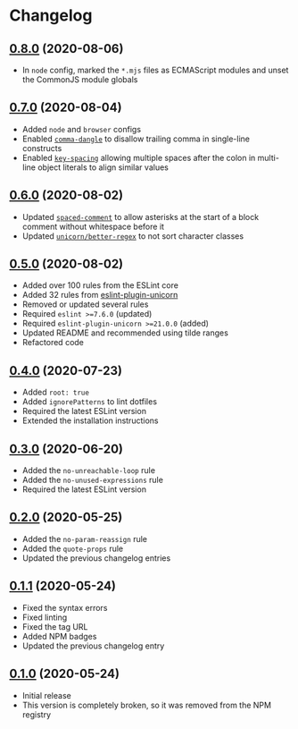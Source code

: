 # Changelog

## [0.8.0] (2020-08-06)
* In `node` config, marked the `*.mjs` files as ECMAScript modules
and unset the CommonJS module globals

## [0.7.0] (2020-08-04)
* Added `node` and `browser` configs
* Enabled [`comma-dangle`](https://eslint.org/docs/rules/comma-dangle)
to disallow trailing comma in single-line constructs
* Enabled [`key-spacing`](https://eslint.org/docs/rules/key-spacing)
allowing multiple spaces after the colon in multi-line object literals
to align similar values

## [0.6.0] (2020-08-02)
* Updated
[`spaced-comment`](https://eslint.org/docs/rules/spaced-comment)
to allow asterisks at the start of a block comment without whitespace before it
* Updated
[`unicorn/better-regex`](https://github.com/sindresorhus/eslint-plugin-unicorn/blob/master/docs/rules/better-regex.md)
to not sort character classes

## [0.5.0] (2020-08-02)
* Added over 100 rules from the ESLint core
* Added 32 rules from [eslint-plugin-unicorn](https://github.com/sindresorhus/eslint-plugin-unicorn)
* Removed or updated several rules
* Required `eslint >=7.6.0` (updated)
* Required `eslint-plugin-unicorn >=21.0.0` (added)
* Updated README and recommended using tilde ranges
* Refactored code

## [0.4.0] (2020-07-23)
* Added `root: true`
* Added `ignorePatterns` to lint dotfiles
* Required the latest ESLint version
* Extended the installation instructions

## [0.3.0] (2020-06-20)
* Added the `no-unreachable-loop` rule
* Added the `no-unused-expressions` rule
* Required the latest ESLint version

## [0.2.0] (2020-05-25)
* Added the `no-param-reassign` rule
* Added the `quote-props` rule
* Updated the previous changelog entries

## [0.1.1] (2020-05-24)
* Fixed the syntax errors
* Fixed linting
* Fixed the tag URL
* Added NPM badges
* Updated the previous changelog entry

## [0.1.0] (2020-05-24)
* Initial release
* This version is completely broken, so it was removed from the NPM registry

[0.8.0]: https://github.com/valtlai/eslint-config/compare/v0.7.0...v0.8.0
[0.7.0]: https://github.com/valtlai/eslint-config/compare/v0.6.0...v0.7.0
[0.6.0]: https://github.com/valtlai/eslint-config/compare/v0.5.0...v0.6.0
[0.5.0]: https://github.com/valtlai/eslint-config/compare/v0.4.0...v0.5.0
[0.4.0]: https://github.com/valtlai/eslint-config/compare/v0.3.0...v0.4.0
[0.3.0]: https://github.com/valtlai/eslint-config/compare/v0.2.0...v0.3.0
[0.2.0]: https://github.com/valtlai/eslint-config/compare/v0.1.1...v0.2.0
[0.1.1]: https://github.com/valtlai/eslint-config/compare/v0.1.0...v0.1.1
[0.1.0]: https://github.com/valtlai/eslint-config/releases/tag/v0.1.0
